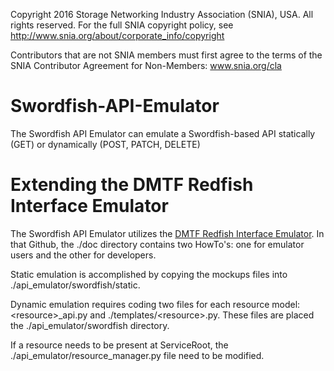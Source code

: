 Copyright 2016 Storage Networking Industry Association (SNIA), USA. All rights reserved. For the full SNIA copyright policy, see http://www.snia.org/about/corporate_info/copyright

Contributors that are not SNIA members must first agree to the terms of the SNIA Contributor Agreement for Non-Members:  www.snia.org/cla 

# Swordfish-API-Emulator
The Swordfish API Emulator can emulate a Swordfish-based API statically (GET) or dynamically (POST, PATCH, DELETE)

# Extending the DMTF Redfish Interface Emulator
The Swordfish API Emulator utilizes the [DMTF Redfish Interface Emulator](https://github.com/DMTF/Redfish-Interface-Emulator). In that Github, the ./doc directory contains two HowTo's: one for emulator users and the other for developers.

Static emulation is accomplished by copying the mockups files into ./api_emulator/swordfish/static.

Dynamic emulation requires coding two files for each resource model: <resource\>\_api.py and ./templates/<resource\>.py. These files are placed the ./api_emulator/swordfish directory.

If a resource needs to be present at ServiceRoot, the ./api\_emulator/resource_manager.py file need to be modified.

